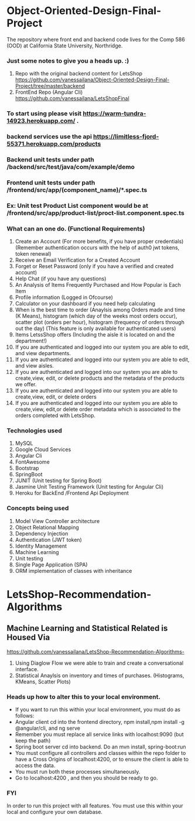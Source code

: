 
# Object-Oriented-Design-Final-Project 
The repository where front end and backend code lives for the Comp 586 (OOD)  at California State University, Northridge. 

### Just some notes to give you a heads up. :)
1. Repo with the original backend content for LetsShop https://github.com/vanessailana/Object-Oriented-Design-Final-Project/tree/master/backend
2. FrontEnd Repo (Angular Cli)  https://github.com/vanessailana/LetsShopFinal 

### To start using please visit https://warm-tundra-14923.herokuapp.com/ .

### backend services use the api https://limitless-fjord-55371.herokuapp.com/products

### Backend unit tests under path /backend/src/test/java/com/example/demo
### Frontend unit tests under path /frontend/src/app/(component_name)/*.spec.ts
### Ex: Unit test Product List component would be at /frontend/src/app/product-list/proct-list.component.spec.ts

### What can an one do. (Functional Requirements)
1. Create an Account (For more benefits, if you have proper credentials) (Remember authentication occurs with the help of auth0 jwt tokens, token renewal)
2. Receive an Email Verification for a Created Account
3. Forget or Reset Password (only if you have a verified and created account)
4. Help Chat (if you have any questions)
5. An Analysis of Items Frequently Purchased and How Popular is Each Item
6. Profile information (Logged in Ofcourse) 
7. Calculator on your dashboard if you need help calculating 
8. When is the best time to order (Anaylsis among Orders made and time (K Means), histogram (which day of the weeks most orders occur), scatter plot (orders per hour), histogram (frequency of orders through out the day) (This feature is only available for authenticated users) 
9. Items LetssShop offers (Including the aisle it is located on and the department!)
10. If you are authenticated and logged into our system you are able to edit, and view departments.
11. If you are authenticated and logged into our system you are able to edit, and view aisles.
11. If you are authenticated and logged into our system you are able to create,view, edit, or delete products and the metadata of the products we offer.
11. If you are authenticated and logged into our system you are able to create,view, edit, or delete orders 
12. If you are authenticated and logged into our system you are able to create,view, edit,or delete order metadata which is associated to the orders completed with LetsShop.
### Technologies used
1. MySQL
2. Google Cloud Services
3. Angular Cli 
4. FontAwesome
5. Bootstrap 
6. SpringBoot 
7. JUNIT (Unit testing for Spring Boot)
8. Jasmine Unit Testing Framework  (Unit testing for Angular Cli)
9. Heroku for BackEnd /Frontend Api Deployment 

### Concepts being used
1. Model View Controller architecture 
2. Object Relational Mapping 
3. Dependency Injection 
4. Authentication (JWT token)
5. Identity Management 
6. Machine Learning 
7. Unit testing 
8. Single Page Application (SPA)
9. ORM implementation of classes with inheritance

# LetsShop-Recommendation-Algorithms
## Machine Learning and Statistical Related is Housed Via
https://github.com/vanessailana/LetsShop-Recommendation-Algorithms-
1. Using Diaglow Flow we were able to train and create a conversational interface. 
2. Statistical Anaylsis on inventory and times of purchases. (Histograms, KMeans, Scatter Plots)

### Heads up how to alter this to your local environment. 
-  If you want to run this within your local environment, you must do as follows:
- Angular client cd into the frontend directory, npm install,npm install -g @angular/cli, and ng serve 
- Remember you must replace all service links with localhost:9090  (but keep the path)
- Spring boot server cd into backend. Do an mvn install, spring-boot:run 
- You must configure all controllers and classes within the repo folder to have a Cross Origins of localhost:4200, or to ensure the client is able to access the data.
- You must run both these processes simultaneously.  
- Go to localhost:4200 , and then you should be ready to go. 


### FYI
In order to run this project with all features. You must use this within your local and configure your own database. 
